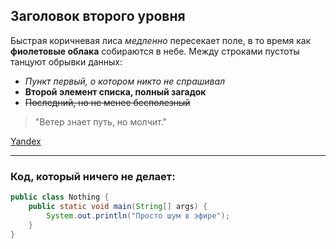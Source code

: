 ## Заголовок второго уровня

Быстрая коричневая лиса *медленно* пересекает поле, в то время как **фиолетовые облака** собираются в небе. Между строками пустоты танцуют обрывки данных:

- *Пункт первый, о котором никто не спрашивал*
- **Второй элемент списка, полный загадок**
- ~~Последний, но не менее бесполезный~~

> "Ветер знает путь, но молчит."

[Yandex](https://www.yandex.ru "Я Yandex")

---

### Код, который ничего не делает:

```java
public class Nothing {
    public static void main(String[] args) {
        System.out.println("Просто шум в эфире");
    }
}